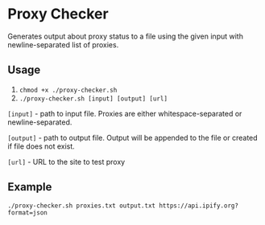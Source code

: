 # Proxy Checker
Generates output about proxy status to a file using the given input with newline-separated list of proxies.
## Usage
1. `chmod +x ./proxy-checker.sh`
2. `./proxy-checker.sh [input] [output] [url]`

`[input]` - path to input file. Proxies are either whitespace-separated or newline-separated.

`[output]` - path to output file. Output will be appended to the file or created if file does not exist.

`[url]` - URL to the site to test proxy
## Example
`./proxy-checker.sh proxies.txt output.txt https://api.ipify.org?format=json`